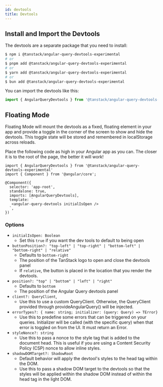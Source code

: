 ```yaml
---
id: devtools
title: Devtools
---
```


## Install and Import the Devtools

The devtools are a separate package that you need to install:

```bash
$ npm i @tanstack/angular-query-devtools-experimental
# or
$ pnpm add @tanstack/angular-query-devtools-experimental
# or
$ yarn add @tanstack/angular-query-devtools-experimental
# or
$ bun add @tanstack/angular-query-devtools-experimental
```

You can import the devtools like this:

```ts
import { AngularQueryDevtools } from '@tanstack/angular-query-devtools-experimental'
```

## Floating Mode

Floating Mode will mount the devtools as a fixed, floating element in your app and provide a toggle in the corner of the screen to show and hide the devtools. This toggle state will be stored and remembered in localStorage across reloads.

Place the following code as high in your Angular app as you can. The closer it is to the root of the page, the better it will work!

```angular-ts
import { AngularQueryDevtools } from '@tanstack/angular-query-devtools-experimental'
import { Component } from '@angular/core';

@Component({
  selector: 'app-root',
  standalone: true,
  imports: [AngularQueryDevtools],
  template: `
   <angular-query-devtools initialIsOpen />
  `,
})
```

### Options

- `initialIsOpen: Boolean`
  - Set this `true` if you want the dev tools to default to being open
- `buttonPosition?: "top-left" | "top-right" | "bottom-left" | "bottom-right" | "relative"`
  - Defaults to `bottom-right`
  - The position of the TanStack logo to open and close the devtools panel
  - If `relative`, the button is placed in the location that you render the devtools.
- `position?: "top" | "bottom" | "left" | "right"`
  - Defaults to `bottom`
  - The position of the Angular Query devtools panel
- `client?: QueryClient`,
  - Use this to use a custom QueryClient. Otherwise, the QueryClient provided through provideAngularQuery() will be injected.
- `errorTypes?: { name: string; initializer: (query: Query) => TError}`
  - Use this to predefine some errors that can be triggered on your queries. Initializer will be called (with the specific query) when that error is toggled on from the UI. It must return an Error.
- `styleNonce?: string`
  - Use this to pass a nonce to the style tag that is added to the document head. This is useful if you are using a Content Security Policy (CSP) nonce to allow inline styles.
- `shadowDOMTarget?: ShadowRoot`
  - Default behavior will apply the devtool's styles to the head tag within the DOM.
  - Use this to pass a shadow DOM target to the devtools so that the styles will be applied within the shadow DOM instead of within the head tag in the light DOM.
